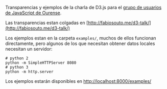 Transparencias y ejemplos de la charla de D3.js para el [grupo de usuarios de JavaScript de Ourense](http://ourense.javascript.gal/).

Las transparencias estan colgadas en [http://fabiosouto.me/d3-talk/](http://fabiosouto.me/d3-talk/)

Los ejemplos estan en la carpeta `examples/`, muchos de ellos funcionan directamente, pero algunos de los que 
necesitan obtener datos locales necesitan un servidor:

``` 
# python 2
python -m SimpleHTTPServer 8080
# python 3
python -m http.server
```

Los ejemplos estarán disponibles en [http://localhost:8000/examples/](http://localhost:8000/examples)
